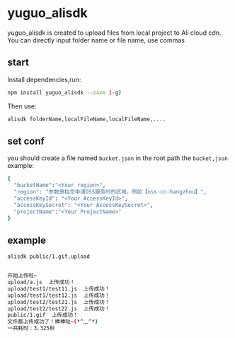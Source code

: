 # yuguo_alisdk
yuguo_alisdk is created to upload files from local project to Ali cloud cdn.
You can directly input folder name or file name, use commas

## start
Install dependencies,run: 
```bash
npm install yuguo_alisdk --save (-g)
```


Then use: 
```bash
alisdk folderName,localFileName,localFileName,....
```

## set conf

you should create a file named `bucket.json` in the root path
the `bucket,json` example:

```bash
{
  "bucketName":"<Your region>",
  "region": "参数是指您申请OSS服务时的区域，例如【oss-cn-hangzhou】",
  "accessKeyId": "<Your AccessKeyId>",
  "accessKeySecret": "<Your AccessKeySecret>",
  "projectName":"<Your ProjectName>"
}
```

## example 
```bash
alisdk public/1.gif,upload
```
```bash

开始上传啦~
upload/a.js  上传成功！
upload/test1/test11.js  上传成功！
upload/test1/test12.js  上传成功！
upload/test2/test21.js  上传成功！
upload/test2/test22.js  上传成功！
public/1.gif  上传成功！
文件都上传成功了！棒棒哒~(*^﹏^*)
一共耗时：3.325秒

```
